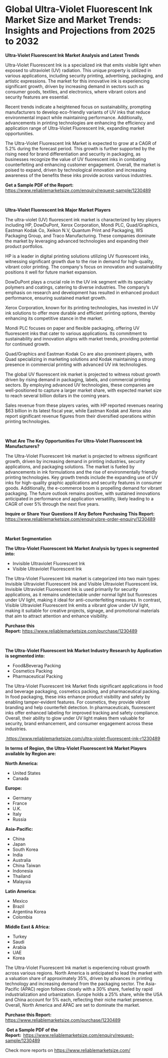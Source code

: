 <p><h1>Global Ultra-Violet Fluorescent Ink Market Size and Market Trends: Insights and Projections from 2025 to 2032</h1></p><p><strong>Ultra-Violet Fluorescent Ink Market Analysis and Latest Trends</strong></p>
<p><p>Ultra-Violet Fluorescent Ink is a specialized ink that emits visible light when exposed to ultraviolet (UV) radiation. This unique property is utilized in various applications, including security printing, advertising, packaging, and artistic expressions. The market for this innovative ink is experiencing significant growth, driven by increasing demand in sectors such as consumer goods, textiles, and electronics, where vibrant colors and security features are essential.</p><p>Recent trends indicate a heightened focus on sustainability, prompting manufacturers to develop eco-friendly variants of UV inks that reduce environmental impact while maintaining performance. Additionally, advancements in printing technologies are enhancing the efficiency and application range of Ultra-Violet Fluorescent Ink, expanding market opportunities.</p><p>The Ultra-Violet Fluorescent Ink Market is expected to grow at a CAGR of 5.2% during the forecast period. This growth is further supported by the rising need for brand differentiation and security in packaging, as businesses recognize the value of UV fluorescent inks in combating counterfeiting and enhancing customer engagement. Overall, the market is poised to expand, driven by technological innovation and increasing awareness of the benefits these inks provide across various industries.</p></p>
<p><strong>Get a Sample PDF of the Report:&nbsp;</strong> <a href="https://www.reliablemarketsize.com/enquiry/request-sample/1230489?utm_campaign=2952&utm_medium=2&utm_source=Github&utm_content=ia&utm_term=03042025&utm_id=ultra-violet-fluorescent-ink">https://www.reliablemarketsize.com/enquiry/request-sample/1230489</a></p>
<p>&nbsp;</p>
<p><strong>Ultra-Violet Fluorescent Ink Major Market Players</strong></p>
<p><p>The ultra-violet (UV) fluorescent ink market is characterized by key players including HP, DowDuPont, Xerox Corporation, Mondi PLC, Quad/Graphics, Eastman Kodak Co, Xeikon N.V, Quantum Print and Packaging, WS Packaging Group, and Traco Manufacturing. These companies dominate the market by leveraging advanced technologies and expanding their product portfolios.</p><p>HP is a leader in digital printing solutions utilizing UV fluorescent inks, witnessing significant growth due to the rise in demand for high-quality, vibrant color printing. The company's focus on innovation and sustainability positions it well for future market expansion.</p><p>DowDuPont plays a crucial role in the UV ink segment with its specialty polymers and coatings, catering to diverse industries. The company’s emphasis on research and development has resulted in enhanced product performance, ensuring sustained market growth.</p><p>Xerox Corporation, known for its printing technologies, has invested in UV ink solutions to offer more durable and efficient printing options, thereby enhancing its competitive stance in the market.</p><p>Mondi PLC focuses on paper and flexible packaging, offering UV fluorescent inks that cater to various applications. Its commitment to sustainability and innovation aligns with market trends, providing potential for continued growth.</p><p>Quad/Graphics and Eastman Kodak Co are also prominent players, with Quad specializing in marketing solutions and Kodak maintaining a strong presence in commercial printing with advanced UV ink technologies.</p><p>The global UV fluorescent ink market is projected to witness robust growth driven by rising demand in packaging, labels, and commercial printing sectors. By employing advanced UV technologies, these companies are well-positioned to capture a larger market share, with expected market size to reach several billion dollars in the coming years.</p><p>Sales revenue from these players varies, with HP reported revenues nearing $63 billion in its latest fiscal year, while Eastman Kodak and Xerox also report significant revenue figures from their diversified operations within printing technologies.</p></p>
<p>&nbsp;</p>
<p><strong>What Are The Key Opportunities For Ultra-Violet Fluorescent Ink Manufacturers?</strong></p>
<p><p>The Ultra-Violet Fluorescent Ink market is projected to witness significant growth, driven by increasing demand in printing industries, security applications, and packaging solutions. The market is fueled by advancements in ink formulations and the rise of environmentally friendly printing technologies. Key growth trends include the expanding use of UV inks for high-quality graphic applications and security features in consumer goods. Additionally, the e-commerce boom is propelling demand for vibrant packaging. The future outlook remains positive, with sustained innovations anticipated in performance and application versatility, likely leading to a CAGR of over 5% through the next five years.</p></p>
<p><strong>Inquire or Share Your Questions If Any Before Purchasing This Report:</strong> <a href="https://www.reliablemarketsize.com/enquiry/pre-order-enquiry/1230489?utm_campaign=2952&utm_medium=2&utm_source=Github&utm_content=ia&utm_term=03042025&utm_id=ultra-violet-fluorescent-ink">https://www.reliablemarketsize.com/enquiry/pre-order-enquiry/1230489</a></p>
<p>&nbsp;</p>
<p><strong>Market Segmentation</strong></p>
<p><strong>The Ultra-Violet Fluorescent Ink Market Analysis by types is segmented into:</strong></p>
<p><ul><li>Invisible Ultraviolet Fluorescent Ink</li><li>Visible Ultraviolet Fluorescent Ink</li></ul></p>
<p><p>The Ultra-Violet Fluorescent Ink market is categorized into two main types: Invisible Ultraviolet Fluorescent Ink and Visible Ultraviolet Fluorescent Ink. Invisible Ultraviolet Fluorescent Ink is used primarily for security applications, as it remains undetectable under normal light but fluoresces under UV light, making it ideal for anti-counterfeiting measures. In contrast, Visible Ultraviolet Fluorescent Ink emits a vibrant glow under UV light, making it suitable for creative projects, signage, and promotional materials that aim to attract attention and enhance visibility.</p></p>
<p><strong>Purchase this Report:&nbsp;</strong><a href="https://www.reliablemarketsize.com/purchase/1230489?utm_campaign=2952&utm_medium=2&utm_source=Github&utm_content=ia&utm_term=03042025&utm_id=ultra-violet-fluorescent-ink">https://www.reliablemarketsize.com/purchase/1230489</a></p>
<p>&nbsp;</p>
<p><strong>The Ultra-Violet Fluorescent Ink Market Industry Research by Application is segmented into:</strong></p>
<p><ul><li>Food&Beverag Packing</li><li>Cosmetics Packing</li><li>Pharmaceutical Packing</li></ul></p>
<p><p>The Ultra-Violet Fluorescent Ink Market finds significant applications in food and beverage packaging, cosmetics packing, and pharmaceutical packing. In food packaging, these inks enhance product visibility and safety by enabling tamper-evident features. For cosmetics, they provide vibrant branding and help counterfeit detection. In pharmaceuticals, fluorescent inks offer enhanced labeling for improved tracking and safety compliance. Overall, their ability to glow under UV light makes them valuable for security, brand enhancement, and consumer engagement across these industries.</p></p>
<p><a href="https://www.reliablemarketsize.com/ultra-violet-fluorescent-ink-r1230489?utm_campaign=2952&utm_medium=2&utm_source=Github&utm_content=ia&utm_term=03042025&utm_id=ultra-violet-fluorescent-ink">&nbsp;https://www.reliablemarketsize.com/ultra-violet-fluorescent-ink-r1230489</a></p>
<p><strong>In terms of Region, the Ultra-Violet Fluorescent Ink Market Players available by Region are:</strong></p>
<p>
    <p> <strong> North America: </strong>
        <ul>
            <li>United States</li>
            <li>Canada</li>
        </ul>
        </p> 
    <p> <strong> Europe: </strong>
        <ul>
            <li>Germany</li>
            <li>France</li>
            <li>U.K.</li>
            <li>Italy</li>
            <li>Russia</li>
        </ul>
        </p> 
    <p> <strong> Asia-Pacific: </strong>
        <ul>
            <li>China</li>
            <li>Japan</li>
            <li>South Korea</li>
            <li>India</li>
            <li>Australia</li>
            <li>China Taiwan</li>
            <li>Indonesia</li>
            <li>Thailand</li>
            <li>Malaysia</li>
        </ul>
        </p> 
    <p> <strong> Latin America: </strong>
        <ul>
            <li>Mexico</li>
            <li>Brazil</li>
            <li>Argentina Korea</li>
            <li>Colombia</li>
        </ul>
        </p> 
    <p> <strong> Middle East & Africa: </strong>
        <ul>
            <li>Turkey</li>
            <li>Saudi</li>
            <li>Arabia</li>
            <li>UAE</li>
            <li>Korea</li>
        </ul>
    </p>
    </p>
<p><p>The Ultra-Violet Fluorescent Ink market is experiencing robust growth across various regions. North America is anticipated to lead the market with a valuation share of approximately 35%, driven by advances in printing technology and increasing demand from the packaging sector. The Asia-Pacific (APAC) region follows closely with a 30% share, fueled by rapid industrialization and urbanization. Europe holds a 25% share, while the USA and China account for 5% each, reflecting their niche market presence. Overall, North America and APAC are set to dominate the market.</p></p>
<p><strong>Purchase this Report: </strong><a href="https://www.reliablemarketsize.com/purchase/1230489?utm_campaign=2952&utm_medium=2&utm_source=Github&utm_content=ia&utm_term=03042025&utm_id=ultra-violet-fluorescent-ink">https://www.reliablemarketsize.com/purchase/1230489</a></p>
<p>&nbsp;<strong>Get a Sample PDF of the Report:&nbsp;&nbsp;</strong><a href="https://www.reliablemarketsize.com/enquiry/request-sample/1230489?utm_campaign=2952&utm_medium=2&utm_source=Github&utm_content=ia&utm_term=03042025&utm_id=ultra-violet-fluorescent-ink">https://www.reliablemarketsize.com/enquiry/request-sample/1230489</a></p>
<p><strong></strong></p>
<p>Check more reports on <a href="https://www.reliablemarketsize.com/?utm_campaign=2952&utm_medium=2&utm_source=Github&utm_content=ia&utm_term=03042025&utm_id=ultra-violet-fluorescent-ink">https://www.reliablemarketsize.com/</a></p>